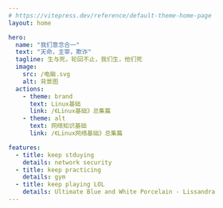 ```yaml
---
# https://vitepress.dev/reference/default-theme-home-page
layout: home

hero:
  name: "我们意念合一"
  text: "天命，主宰，欺诈"
  tagline: 生与死，轮回不止，我们生，他们死
  image:
    src: /电脑.svg
    alt: 背景图
  actions:
    - theme: brand
      text: Linux基础
      link: /《Linux基础》总集篇
    - theme: alt
      text: 网络知识基础
      link: /《Linux网络基础》总集篇

features:
  - title: keep stduying
    details: network security
  - title: keep practicing
    details: gym
  - title: keep playing LOL
    details: Ultimate Blue and White Porcelain - Lissandra
---
```


